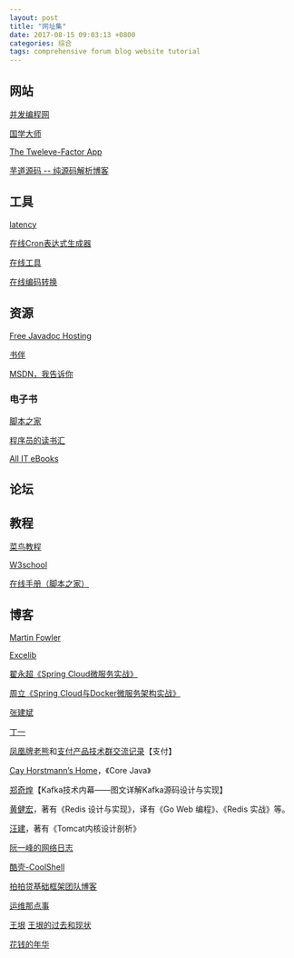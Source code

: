 ```yaml
---
layout: post
title: "网址集"
date: 2017-08-15 09:03:13 +0800
categories: 综合
tags: comprehensive forum blog website tutorial
---
```


## 网站

[并发编程网](http://ifeve.com)

[国学大师](http://www.guoxuedashi.com/)

[The Tweleve-Factor App](https://12factor.net/)

[芋道源码 -- 纯源码解析博客](http://www.iocoder.cn)

## 工具

[latency](https://latency.apex.sh/)

[在线Cron表达式生成器](http://cron.qqe2.com/)

[在线工具](http://tool.oschina.net/)

[在线编码转换](http://tool.oschina.net/encode)

## 资源

[Free Javadoc Hosting](http://www.javadoc.io/)

[书伴](https://bookfere.com/)

[MSDN，我告诉你](https://msdn.itellyou.cn/)

### 电子书

[脚本之家](http://www.jb51.net/)

[程序员的读书汇](http://finelybook.com/)

[All IT eBooks](http://www.allitebooks.com/)

## 论坛

## 教程

[菜鸟教程](http://www.runoob.com/)

[W3school](http://www.w3school.com.cn/)

[在线手册（脚本之家）](http://shouce.jb51.net/)

## 博客

[Martin Fowler](https://martinfowler.com/)

[Excelib](http://www.excelib.com/)

[翟永超《Spring Cloud微服务实战》](http://blog.didispace.com/)

[周立《Spring Cloud与Docker微服务架构实战》](http://www.itmuch.com/)

[张建斌](http://www.cnblogs.com/zhangjianbin/)

[丁一](http://www.ticmy.com/)

[凤凰牌老熊](http://blog.lixf.cn)和[支付产品技术群交流记录](http://wechat.lixf.cn/)【支付】

[Cay Horstmann’s Home](http://horstmann.com/)，《Core Java》

[郑奇煌](http://zqhxuyuan.github.io/)【Kafka技术内幕——图文详解Kafka源码设计与实现】

[黄健宏](http://huangz.me/)，著有《Redis 设计与实现》，译有《Go Web 编程》、《Redis 实战》等。

[汪建](https://blog.csdn.net/wangyangzhizhou)，著有《Tomcat内核设计剖析》

[阮一峰的网络日志](http://www.ruanyifeng.com)

[酷壳-CoolShell](https://coolshell.cn/)

[拍拍贷基础框架团队博客](http://techblog.ppdai.com/)

[运维那点事](http://www.ywnds.com/)

[王垠](http://www.yinwang.org/)
[王垠的过去和现状](https://blog.csdn.net/simoncoder/article/details/49803827)

[花钱的年华](http://calvin1978.blogcn.com/)